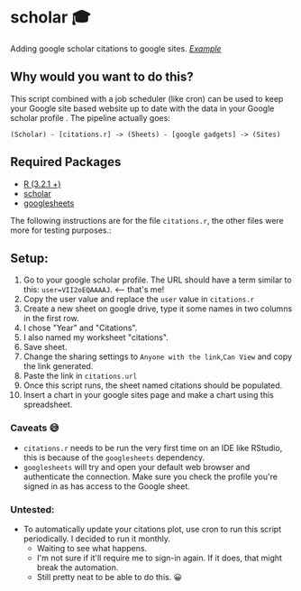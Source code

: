 # scholar 🎓
Adding google scholar citations to google sites. [*Example*](http://www.sunitjain.com/publications)

## Why would you want to do this?
This script combined with a job scheduler (like cron) can be used to keep your Google site based website up to date with the data in your Google scholar profile	. The pipeline actually goes:

`(Scholar) - [citations.r] -> (Sheets) - [google gadgets] -> (Sites)`

## Required Packages
- [R (3.2.1 +)](https://www.r-project.org/)
- [scholar](https://cran.r-project.org/web/packages/scholar/index.html)
- [googlesheets](https://cran.r-project.org/web/packages/googlesheets/index.html)

The following instructions are for the file `citations.r`, the other files were more for testing purposes.:

## Setup: 
1. Go to your google scholar profile. The URL should have a term similar to this: `user=VII2oEQAAAAJ`. <-- that's me!
2. Copy the user value and replace the `user` value in `citations.r`
3. Create a new sheet on google drive, type it some names in two columns in the first row.
  3. I chose "Year" and "Citations".
  3. I also named my worksheet "citations".
  3. Save sheet.
4. Change the sharing settings to `Anyone with the link`,`Can View` and copy the link generated.
5. Paste the link in `citations.url`
6. Once this script runs, the sheet named citations should be populated.
7. Insert a chart in your google sites page and make a chart using this spreadsheet.

### Caveats 😅
- `citations.r` needs to be run the very first time on an IDE like RStudio, this is because of the `googlesheets` dependency.
- `googlesheets` will try and open your default web browser and authenticate the connection. Make sure you check the profile you're signed in as has access to the Google sheet.

### Untested:
- To automatically update your citations plot, use cron to run this script periodically. I decided to run it monthly. 
  - Waiting to see what happens.
  - I'm not sure if it'll require me to sign-in again. If it does, that might break the automation.
  - Still pretty neat to be able to do this. 😀

